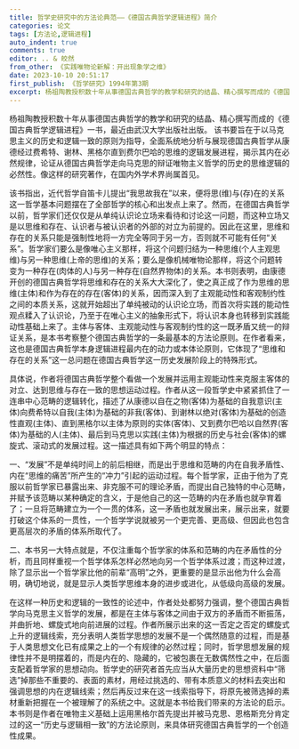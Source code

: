 ```yaml
---
title: 哲学史研究中的方法论典范——《德国古典哲学逻辑进程》简介
categories: 论文
tags: [方法论,逻辑进程]
auto_indent: true
comments: true
editor: .. & 皎然
from_other: 《实践唯物论新解：开出现象学之维》
date: 2023-10-10 20:51:17
first_publish: 《哲学研究》1994年第3期
excerpt: 杨祖陶教授积数十年从事德国古典哲学的教学和研究的结晶、精心撰写而成的《德国古典哲学逻辑进程》一书，最近由武汉大学出版社出版。该书要旨在于以马克思主义的历史和逻辑一致的原则为指导，全面系统地分析与展现德国古典哲学从康德经过费希特、谢林、黑格尔直到费尔巴哈的思维的逻辑发展进程，揭示其内在必然规律，论证从德国古典哲学走向马克思的辩证唯物主义哲学的历史的思维逻辑的必然性。像这样的研究著作，在国内外学术界尚属首见。
---
```

杨祖陶教授积数十年从事德国古典哲学的教学和研究的结晶、精心撰写而成的《德国古典哲学逻辑进程》一书，最近由武汉大学出版社出版。
该书要旨在于以马克思主义的历史和逻辑一致的原则为指导，全面系统地分析与展现德国古典哲学从康德经过费希特、谢林、黑格尔直到费尔巴哈的思维的逻辑发展进程，揭示其内在必然规律，论证从德国古典哲学走向马克思的辩证唯物主义哲学的历史的思维逻辑的必然性。像这样的研究著作，在国内外学术界尚属首见。

该书指出，近代哲学自笛卡儿提出“我思故我在”以来，便将思(维)与(存)在的关系这一哲学基本问题摆在了全部哲学的核心和出发点上来了。然而，在德国古典哲学以前，哲学家们还仅仅是从单纯认识论立场来看待和讨论这一问题，而这种立场又是以思维和存在、认识者与被认识者的外部的对立为前提的。因此在这里，思维和存在的关系只能是强制性地将一方完全等同于另一方，否则就不可能有任何“关系”。哲学家们要么是像唯心主义那样，将这个问题归结为一种思维(个人主观思维)与另一种思维(上帝的思维)的关系；要么是像机械唯物论那样，将这个问题转变为一种存在(肉体的人)与另一种存在(自然界物体)的关系。本书则表明，由康德开创的德国古典哲学将思维和存在的关系大大深化了，使之真正成了作为思维的思维(主体)和作为存在的存在(客体)的关系，因而深入到了主观能动性和客观制约性之间的本质关系，这就开始超出了单纯被动的认识论立场，而首次将实践的能动性观点糅入了认识论，乃至于在唯心主义的抽象形式下，将认识本身也转移到实践能动性基础上来了。主体与客体、主观能动性与客观制约性的这一既矛盾又统一的辩证关系，是本书考察整个德国古典哲学的一条最基本的方法论原则。在作者看来，这也是德国古典哲学本身逻辑进程最内在的动力或本体论原则，它体现了“思维和存在的关系”这一总问题在德国古典哲学这一历史发展阶段上的特殊形式。

具体说，作者将德国古典哲学整个看做一个发展并运用主观能动性来克服主客体的对立、达到思维与存在一致的思想运动过程。作者从这一段哲学史中紧紧抓住了一连串中心范畴的逻辑转化，描述了从康德以自在之物(客体)为基础的自我意识(主体)向费希特以自我(主体)为基础的非我(客体)、到谢林以绝对(客体)为基础的创造性直观(主体)、直到黑格尔以主体为原则的实体(客体)、又到费尔巴哈以自然界(客体)为基础的人(主体)、最后到马克思以实践(主体)为根据的历史与社会(客体)的螺旋式、滚动式的发展过程。这一描述具有如下两个明显的特点：

一、“发展”不是单纯时间上的前后相继，而是出于思维和范畴的内在自我矛盾性、内在“思维的痛苦”所产生的“冲力”引起的运动过程。每个哲学家，正由于他为了克服以前哲学家已暴露出来、非克服不可的理论矛盾，而提出自己独特的中心范畴，并赋予该范畴以某种确定的含义，于是他自己的这一范畴的内在矛盾也就孕育着了；一旦将范畴建立为一个一贯的体系，这一矛盾也就发展出来，展示出来，就要打破这个体系的一贯性，一个哲学学说就被另一个更完善、更高级、但因此也包含更高层次的矛盾的体系所取代了。

二、本书另一大特点就是，不仅注重每个哲学家的体系和范畴的内在矛盾性的分析，而且同样重视一个哲学体系怎样必然地向另一个哲学体系过渡；而这种过渡，除了显示出一个哲学家比他的前辈“高明”之外，更重要的是显示出他为什么会高明，确切地说，就是显示人类哲学思维本身的进步或进化，从低级向高级的发展。

在这样一种历史和逻辑的一致性的论述中，作者处处都努力强调，整个德国古典哲学向马克思主义哲学的发展，都是在主体与客体之间由于双方的矛盾而不断振荡，并曲折地、螺旋式地向前进展的过程。作者所展示出来的这一否定之否定的螺旋式上升的逻辑线索，充分表明人类哲学思想的发展不是一个偶然随意的过程，而是基于人类思想文化已有成果之上的一个有规律的必然过程；同时，哲学思想发展的规律性并不是明摆着的，而是内在的、隐藏的，它被包裹在无数偶然性之中，在后面支配着哲学家的思想动向。哲学史的研究者首先应当从大量历史的思想资料中“筛选”掉那些不重要的、表面的素材，用经过挑选的、带有本质意义的材料去突出和强调思想的内在逻辑线索；然后再反过来在这一线索指导下，将原先被筛选掉的素材重新把握在一个被理解了的系统之中。这就是本书给我们带来的方法论的启示。本书则是作者在唯物主义基础上运用黑格尔首先提出并被马克思、恩格斯充分肯定过的这一“历史与逻辑相一致”的方法论原则，来具体研究德国古典哲学的一个创造性成果。
